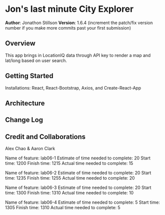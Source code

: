# Jon's last minute City Explorer

**Author**: Jonathon Stillson
**Version**: 1.6.4 (increment the patch/fix version number if you make more commits past your first submission)

## Overview

This app brings in LocationIQ data through API key to render a map and lat/long based on user search.
<!-- Provide a high level overview of what this application is and why you are building it, beyond the fact that it's an assignment for this class. (i.e. What's your problem domain?) -->

## Getting Started

Installations: React, React-Bootstrap, Axios, and Create-React-App
<!-- What are the steps that a user must take in order to build this app on their own machine and get it running? -->

## Architecture

<!-- Provide a detailed description of the application design. What technologies (languages, libraries, etc) you're using, and any other relevant design information. -->

## Change Log
<!-- Use this area to document the iterative changes made to your application as each feature is successfully implemented. Use time stamps. Here's an example:

01-01-2001 4:59pm - Application now has a fully-functional express server, with a GET route for the location resource. -->

## Credit and Collaborations
Alex Chao & Aaron Clark
<!-- Give credit (and a link) to other people or resources that helped you build this application. -->


Name of feature: lab06-1 
Estimate of time needed to complete: 20
Start time: 1200
Finish time: 1215
Actual time needed to complete: 15

Name of feature: lab06-2
Estimate of time needed to complete: 20
Start time: 1235
Finish time: 1255
Actual time needed to complete: 20

Name of feature: lab06-3
Estimate of time needed to complete: 20
Start time: 1300
Finish time: 1310
Actual time needed to complete: 10

Name of feature: lab06-4
Estimate of time needed to complete: 5
Start time: 1305
Finish time: 1310
Actual time needed to complete: 5
